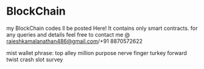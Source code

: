 # BlockChain
my BlockChain codes ll be posted Here!
It contains only smart contracts.
for any queries and details feel free to contact me @ rajeshkamalanathan486@gmail.com/+91 8870572622

mist wallet phrase:
top alley million purpose nerve finger turkey forward twist crash slot survey